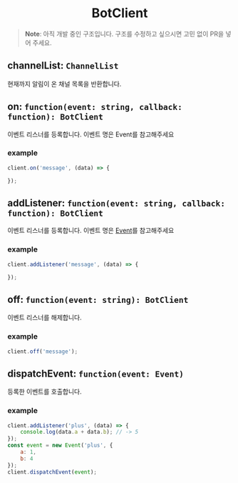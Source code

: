 <h1 align="center">BotClient</h1>

> **Note**: 아직 개발 중인 구조입니다. 구조를 수정하고 싶으시면 고민 없이 PR을 넣어 주세요.

## channelList: `ChannelList`

현재까지 알림이 온 채널 목록을 반환합니다.

## on: `function(event: string, callback: function): BotClient`

이벤트 리스너를 등록합니다. 이벤트 명은 Event를 참고해주세요

### example

```javascript
client.on('message', (data) => {

});
```

## addListener: `function(event: string, callback: function): BotClient`

이벤트 리스너를 등록합니다. 이벤트 명은 [Event](/event/Event.md)를 참고해주세요

### example

```javascript
client.addListener('message', (data) => {

});
```

## off: `function(event: string): BotClient`

이벤트 리스너를 해제합니다.

### example

```javascript
client.off('message');
```

## dispatchEvent: `function(event: Event)`

등록한 이벤트를 호출합니다.

### example

```javascript
client.addListener('plus', (data) => {
    console.log(data.a + data.b); // -> 5
});
const event = new Event('plus', {
    a: 1,
    b: 4
});
client.dispatchEvent(event);
```
